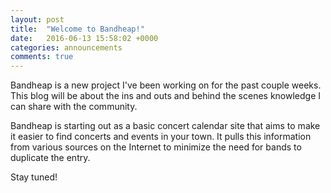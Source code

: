 ```yaml
---
layout: post
title:  "Welcome to Bandheap!"
date:   2016-06-13 15:58:02 +0000
categories: announcements
comments: true
---
```

Bandheap is a new project I've been working on for the past couple
weeks. This blog will be about the ins and outs and behind the scenes
knowledge I can share with the community.

Bandheap is starting out as a basic concert calendar site that aims to
make it easier to find concerts and events in your town. It pulls this
information from various sources on the Internet to minimize the need
for bands to duplicate the entry.

Stay tuned!
